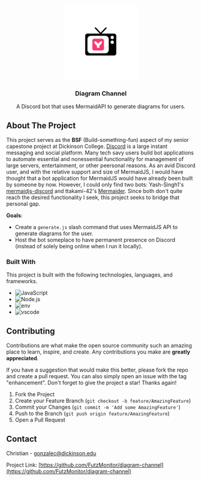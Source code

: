 <!-- PROJECT LOGO -->
<br />
<div align="center" class="top">
  <a href="https://github.com/FutzMonitor/diagram-channel">
    <img src="discord-bot/imgs/diagram_channel.png" alt="Logo" width="200" height="200">
  </a>

  <h3 align="center"><b>Diagram Channel</b></h3>

  <p align="center">
    A Discord bot that uses MermaidAPI to generate diagrams for users.
    <br />
    <!-- <a href="https://github.com/othneildrew/Best-README-Template">View Demo</a>
    ·
    <a href="https://github.com/othneildrew/Best-README-Template/issues">Report Bug</a>
    ·
    <a href="https://github.com/othneildrew/Best-README-Template/issues">Request Feature</a> -->
  </p>
</div>

<!-- ABOUT THE PROJECT -->
## About The Project

This project serves as the <b>BSF</b> (Build-something-fun) aspect of my senior capestone project at Dickinson College. [Discord](https://en.wikipedia.org/wiki/Discord) is a large instant messaging and social platform. Many tech savy users build bot applications to automate essential and nonessential functionality for management of large servers, entertainment, or other peersonal reasons. As an avid Discord user, and with the relative support and size of MermaidJS, I would have thought that a bot application for MermaidJS would have already been built by someone by now. However, I could only find two bots: Yash-Singh1's [mermaidjs-discord](https://github.com/Yash-Singh1/mermaidjs-discord) and ttakami-42's [Mermaider](https://github.com/ttakami-42/Mermaider). Since both don't quite reach the desired functionality I seek, this project seeks to bridge that personal gap. 

__Goals__:
- Create a `generate.js` slash command that uses MermaidJS API to generate diagrams for the user.
- Host the bot someplace to have permanent presence on Discord (instead of solely being online when I run it locally). 


<!-- <p align="right">(<a href="#top">back to top</a>)</p> -->

### Built With

This project is built with the following technologies, languages, and frameworks.

* ![JavaScript](https://img.shields.io/badge/javascript-%23323330.svg?logo=javascript&logoColor=%23F7DF1E&style=for-the-badge)
* ![Node.js](https://img.shields.io/badge/node.js-%2343853d.svg?logo=node.js&logoColor=white&style=for-the-badge)
* ![env](https://img.shields.io/badge/.env-%23ecd53f.svg?logo=dotenv&logoColor=%23333333&style=for-the-badge)
* ![vscode](https://img.shields.io/badge/visual%20studio%20code-%230078d7.svg?logo=visual-studio-code&logoColor=white&style=for-the-badge)

<!-- <p align="right">(<a href="#readme-top">back to top</a>)</p> --> 

<!-- GETTING STARTED -->
<!-- ## Getting Started

This is an example of how you may give instructions on setting up your project locally.
To get a local copy up and running follow these simple example steps.

### Prerequisites

This is an example of how to list things you need to use the software and how to install them.
* npm
  ```sh
  npm install npm@latest -g
  ```

### Installation

_Below is an example of how you can instruct your audience on installing and setting up your app. This template doesn't rely on any external dependencies or services._

1. Clone the repo
   ```sh
   git clone https://github.com/FutzMonitor/diagram-channel
   ``` -->

<!-- <p align="right">(<a href="#readme-top">back to top</a>)</p> -->


<!-- USAGE EXAMPLES 
## Usage

Use this space to show useful examples of how a project can be used. Additional screenshots, code examples and demos work well in this space. You may also link to more resources.

_For more examples, please refer to the [Documentation](https://example.com)_

<!-- <p align="right">(<a href="#readme-top">back to top</a>)</p> -->



<!-- ROADMAP 
## Roadmap

- [x] Add Changelog
- [x] Add back to top links
- [ ] Add Additional Templates w/ Examples
- [ ] Add "components" document to easily copy & paste sections of the readme
- [ ] Multi-language Support
    - [ ] Chinese
    - [ ] Spanish

See the [open issues](https://github.com/othneildrew/Best-README-Template/issues) for a full list of proposed features (and known issues).

<p align="right">(<a href="#readme-top">back to top</a>)</p> -->


<!-- CONTRIBUTING -->
## Contributing

Contributions are what make the open source community such an amazing place to learn, inspire, and create. Any contributions you make are **greatly appreciated**.

If you have a suggestion that would make this better, please fork the repo and create a pull request. You can also simply open an issue with the tag "enhancement".
Don't forget to give the project a star! Thanks again!

1. Fork the Project
2. Create your Feature Branch (`git checkout -b feature/AmazingFeature`)
3. Commit your Changes (`git commit -m 'Add some AmazingFeature'`)
4. Push to the Branch (`git push origin feature/AmazingFeature`)
5. Open a Pull Request

<!-- <p align="right">(<a href="#readme-top">back to top</a>)</p> -->


<!-- LICENSE 
## License

Distributed under the MIT License. See `LICENSE.txt` for more information.

<p align="right">(<a href="#readme-top">back to top</a>)</p> -->



<!-- CONTACT -->
## Contact

Christian - gonzalec@dickinson.edu

Project Link: [https://github.com/FutzMonitor/diagram-channel](https://github.com/FutzMonitor/diagram-channel)

<!-- <p align="right">(<a href="#readme-top">back to top</a>)</p> --> 



<!-- ACKNOWLEDGMENTS 
## Acknowledgments

Use this space to list resources you find helpful and would like to give credit to. I've included a few of my favorites to kick things off!

* [Choose an Open Source License](https://choosealicense.com)
* [GitHub Emoji Cheat Sheet](https://www.webpagefx.com/tools/emoji-cheat-sheet)
* [Malven's Flexbox Cheatsheet](https://flexbox.malven.co/)
* [Malven's Grid Cheatsheet](https://grid.malven.co/)
* [Img Shields](https://shields.io)
* [GitHub Pages](https://pages.github.com)
* [Font Awesome](https://fontawesome.com)
* [React Icons](https://react-icons.github.io/react-icons/search)

<p align="right">(<a href="#readme-top">back to top</a>)</p> -->



